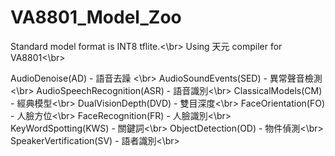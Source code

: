 # VA8801_Model_Zoo
Standard model format is INT8 tflite.<\br> 
Using 天元 compiler for VA8801<\br>

AudioDenoise(AD) - 語音去躁 <\br>
AudioSoundEvents(SED) - 異常聲音檢測<\br>
AudioSpeechRecognition(ASR) - 語音識別<\br>
ClassicalModels(CM) - 經典模型<\br>
DualVisionDepth(DVD) - 雙目深度<\br>
FaceOrientation(FO) - 人臉方位<\br>
FaceRecognition(FR) - 人臉識別<\br>
KeyWordSpotting(KWS) - 關鍵詞<\br>
ObjectDetection(OD) - 物件偵測<\br>
SpeakerVertification(SV) - 語者識別<\br>
